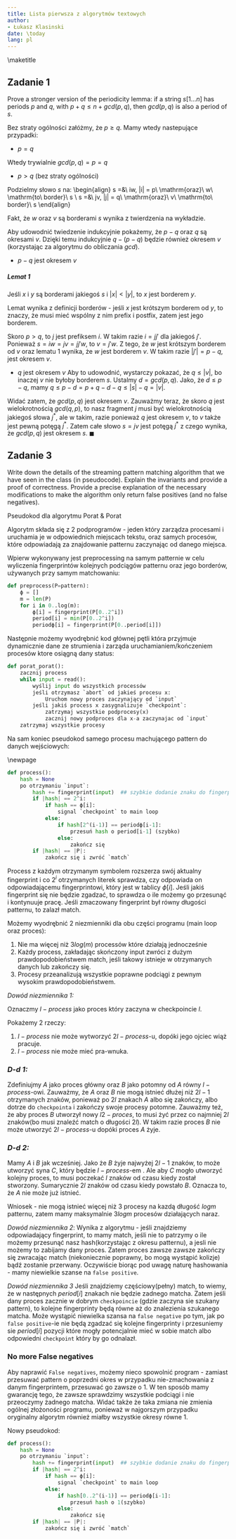 ```yaml
---
title: Lista pierwsza z algorytmów textowych
author:
- Łukasz Klasinski
date: \today
lang: pl
---
```


\maketitle

## Zadanie 1
Prove a stronger version of the periodicity lemma: if a string $s[1\ldots n]$ has periods $p$ and $q$, with $p + q \leq n + gcd(p, q)$, then $gcd(p, q)$ is also a period of $s$.

Bez straty ogólności załóżmy, że $p \geq q$. Mamy wtedy nastepujące przypadki:

* $p = q$

Wtedy trywialnie $gcd(p, q) = p = q$
    
* $p > q$ (bez straty ogólności)

Podzielmy słowo $s$ na:
\begin{align}
s =&\ iw, |i| = p\ \mathrm{oraz}\ w\ \mathrm{to\ border}\ s \\
s =&\ jv, |j| = q\ \mathrm{oraz}\ v\ \mathrm{to\ border}\ s
\end{align}

Fakt, że $w$ oraz $v$ są borderami $s$ wynika z twierdzenia na wykładzie.

Aby udowodnić twiedzenie indukcyjnie pokażemy, że $p-q$ oraz $q$ są okresami $v$. Dzięki temu indukcyjnie $q - (p - q)$ będzie również okresem $v$ (korzystając za algorytmu do obliczania $gcd$).

* $p-q$ jest okresem $v$

##### Lemat 1
Jeśli $x$ i $y$ są borderami jakiegoś $s$ i $|x| < |y|$, to $x$ jest borderem $y$.

Lemat wynika z definicji borderów - jeśli $x$ jest krótszym borderem od $y$, to znaczy, że musi mieć wspólny z nim prefix i postfix, zatem jest jego borderem.

Skoro $p > q$, to $j$ jest prefiksem $i$. W takim razie $i=jj'$ dla jakiegoś $j'$. Ponieważ $s = iw = jv = jj'w$, to $v = j'w$. Z tego, że $w$ jest krótszym borderem od $v$ oraz lematu 1 wynika, że  $w$ jest borderem $v$. W takim razie  $|j'| = p-q$, jest okresem $v$.

* $q$ jest okresem $v$
Aby to udowodnić, wystarczy pokazać, że $q \leq |v|$, bo inaczej $v$ nie byłoby borderem $s$. Ustalmy $d = gcd(p, q)$. Jako, że $d \leq p - q$, mamy $q \leq p - d = p + q - d - q \leq |s| - q = |v|$.

Widać zatem, że $gcd(p, q)$ jest okresem $v$. Zauważmy teraz, że skoro $q$ jest wielokrotnością $gcd(q, p)$, to nasz fragment $j$ musi być wielokrotnością jakiegoś słowa $j^*$, ale w takim, razie ponieważ $q$ jest okresem $v$, to $v$ także jest pewną potęgą $j^*$. Zatem całe słowo $s = jv$ jest potęgą $j^*$ z czego wynika, że $gcd(p, q)$ jest okresem $s$.     $\blacksquare$


## Zadanie 3

Write down the details of the streaming pattern matching algorithm that we have seen in the class (in pseudocode). Explain the invariants and provide a proof of correctness. Provide a precise explanation of the necessary modifications to make the algorithm only return false positives (and no false negatives).

Pseudokod dla algorytmu Porat & Porat

Algorytm składa się z 2 podprogramów - jeden który zarządza procesami i uruchamia je w odpowiednich miejscach tekstu, oraz samych procesów, które odpowiadają za znajdowanie patternu zaczynając od danego miejsca.

Wpierw wykonywany jest preprocessing na samym patternie w celu wyliczenia fingerprintów kolejnych podciągów patternu oraz jego borderów, używanych przy samym matchowaniu:

```python
def preprocess(P=pattern):
    ϕ = []
    m = len(P)
    for i in 0..log(m):
        ϕ[i] = fingerprint(P[0..2^i])
        period[i] = min(P[0..2^i])
        periodϕ[i] = fingerprint(P[0..period[i]])
```

Następnie możemy wyodrębnić kod głównej pętli która przyjmuje dynamicznie dane ze strumienia i zarząda uruchamianiem/kończeniem procesów ktore osiągną dany status:

```python
def porat_porat():
    zacznij process
    while input = read():
        wyślij input do wszystkich processów
        jeśli otrzymasz `abort` od jakieś procesu x:
            Uruchom nowy proces zaczynający od `input`
        jeśli jakiś process x zasygnalizuje `checkpoint`:
            zatrzymaj wszystkie podprocesy(x)
            zacznij nowy podproces dla x-a zaczynajac od `input`
    zatrzymaj wszystkie procesy
```

Na sam koniec pseudokod samego procesu machującego pattern do danych wejściowych:

\newpage

```python
def process():
    hash = None
    po otrzymaniu `input`:
        hash += fingerprint(input)  ## szybkie dodanie znaku do fingerprinta
        if |hash| == 2^i:
            if hash == ϕ[i]:
                signal `checkpoint` to main loop
            else:
                if hash[2^(i-1)] == periodϕ[i-1]:
                    przesuń hash o period[i-1] (szybko)
                else:
                    zakończ się
        if |hash| == |P|:
            zakończ się i zwróć `match`
```

Process z każdym otrzymanym symbolem rozszerza swój aktualny fingerprint i co $2^i$ otrzymanych literek sprawdza, czy odpowiada on odpowiadającemu fingerprintowi, który jest w tablicy $ϕ[i]$. Jeśli jakiś fingerprint się nie będzie zgadzać, to sprawdza o ile możemy go przesunąć i kontynuuje pracę. Jeśli zmaczowany fingerprint był równy długości patternu, to zalazł match.

Możemy wyodrębnić 2 niezmienniki dla obu części programu (main loop oraz proces):

1. Nie ma więcej niż $3log(m)$ processów które działają jednocześnie
2. Każdy process, zakładając skończony input zwróci z dużym prawdopodobieństwem match, jeśli takowy istnieje w otrzymanych danych lub zakończy się.
3. Procesy przeanalizują wszystkie poprawne podciągi z pewnym wysokim prawdopodobieństwem.

*Dowód niezmiennika 1:*

Oznaczmy $l-process$ jako proces który zaczyna w checkpoincie $l$.

Pokażemy 2 rzeczy:

1. $l-process$ nie może wytworzyć $2l-process$-u, dopóki jego ojciec wiąż pracuje.
2. $l-process$ nie może mieć pra-wnuka.

### *D-d 1:*
Zdefiniujmy $A$ jako proces  główny oraz $B$ jako potomny od $A$ równy $l-process$-owi. Zauważmy, że $A$ oraz $B$ nie mogą istnieć dłużej niż $2l - 1$ otrzymanych znaków, ponieważ po $2l$ znakach $A$ albo się zakończy, albo dotrze do `checkpointa` i zakończy swoje procesy potomne. Zauważmy też, że aby proces $B$ utworzył nowy $l2 - proces$, to musi żyć przez co najmniej $2l$ znaków(bo musi znaleźć match o długości $2l$). W takim razie proces $B$ nie może utworzyć $2l-process$-u dopóki proces $A$ żyje.


### *D-d 2:*
Mamy $A$ i $B$ jak wcześniej. Jako że $B$ żyje najwyżej $2l-1$ znaków, to może utworzyć syna $C$, który będzie $l-process$-em . Ale aby $C$ mogło utworzyć kolejny proces, to musi poczekać $l$ znaków od czasu kiedy został stworzony. Sumarycznie $2l$ znaków od czasu kiedy powstało $B$. Oznacza to, że $A$ nie może już istnieć.

Wniosek - nie mogą istnieć więcej niż 3 procesy na kazdą długość $logm$ patternu, zatem mamy maksymalnie $3logm$ procesów działających naraz. 

*Dowód niezmiennika 2*:
Wynika z algorytmu - jeśli znajdziemy odpowiadający fingerprint, to mamy match, jeśli nie to patrzymy o ile możemy przesunąć nasz hash(korzystając z okresu patternu), a jesli nie możemy to zabijamy dany proces. Zatem proces zawsze zawsze zakończy się zwracając match (niekoniecznie poprawny, bo mogą wystąpić kolizje) bądź zostanie przerwany. Oczywiście biorąc pod uwagę naturę hashowania - mamy niewielkie szanse na `false positive`.

*Dowód niezmiennika 3*
Jeśli znajdziemy częściowy(pełny) match, to wiemy, że w następnych $period[i]$ znakach nie będzie zadnego matcha. Zatem jeśli dany proces zacznie w dobrym `checkpoincie` (gdzie zaczyna sie szukany pattern), to kolejne fingerprinty będą równe aż do znalezienia szukanego matcha. Może wystąpić niewielka szansa na `false negative` po tym, jak po `false positive`-ie nie będą zgadzać się kolejne fingerprinty i przesuniemy sie $period[i]$ pozycji które mogły potencjalnie mieć w sobie match albo odpowiedni `checkpoint` który by go odnalazł.

### No more False negatives

Aby naprawić `False negatives`, możemy nieco spowolnić program - zamiast przesuwać pattern o poprzedni okres w przypadku nie-zmachowania z danym fingerprintem, przesuwać go zawsze o 1. W ten sposób mamy gwarancję tego, że zawsze sprawdzimy wszystkie podciągi i nie przeoczymy żadnego matcha. Widać także że taka zmiana nie zmienia ogólnej złożoności programu, ponieważ w najgorszym przypadku oryginalny algorytm również miałby wszystkie okresy równe 1.

Nowy pseudokod:

```python
def process():
    hash = None
    po otrzymaniu `input`:
        hash += fingerprint(input)  ## szybkie dodanie znaku do fingerprinta
        if |hash| == 2^i:
            if hash == ϕ[i]:
                signal `checkpoint` to main loop
            else:
                if hash[0..2^(i-1)] == periodϕ[i-1]:
                    przesuń hash o 1(szybko)
                else:
                    zakończ się
        if |hash| == |P|:
            zakończ się i zwróć `match`
```